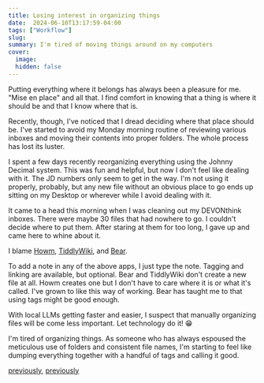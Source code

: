 ```yaml
---
title: Losing interest in organizing things
date:  2024-06-10T13:17:59-04:00
tags: ["Workflow"]
slug: 
summary: I'm tired of moving things around on my computers
cover:
  image: 
  hidden: false
---
```




Putting everything where it belongs has always been a pleasure for me. "Mise en place" and all that. I find comfort in knowing that a thing is where it should be and that I know where that is.

Recently, though, I've noticed that I dread deciding where that place should be. I've started to avoid my Monday morning routine of reviewing various inboxes and moving their contents into proper folders. The whole process has lost its luster.

I spent a few days recently reorganizing everything using the Johnny Decimal system. This was fun and helpful, but now I don't feel like dealing with it. The JD numbers only seem to get in the way. I'm not using it properly, probably, but any new file without an obvious place to go ends up sitting on my Desktop or wherever while I avoid dealing with it.

It came to a head this morning when I was cleaning out my DEVONthink inboxes. There were maybe 30 files that had nowhere to go. I couldn't decide where to put them. After staring at them for too long, I gave up and came here to whine about it.

I blame [Howm](https://kaorahi.github.io/howm/), [TiddlyWiki](https://tiddlywiki.com/), and [Bear](https://bear.app/).

To add a note in any of the above apps, I just type the note. Tagging and linking are available, but optional. Bear and TiddlyWiki don't create a new file at all. Howm creates one but I don't have to care where it is or what it's called. I've grown to like this way of working. Bear has taught me to that using tags might be good enough.

With local LLMs getting faster and easier, I suspect that manually organizing files will be come less important. Let technology do it! 😁

I'm tired of organizing things. As someone who has always espoused the meticulous use of folders and consistent file names, I'm starting to feel like dumping everything together with a handful of tags and calling it good.

[previously](/posts/2024/05/howm-reminds-me-of-tiddlywiki/), [previously](/posts/2024/05/reduce-simplify-bear-app/)

